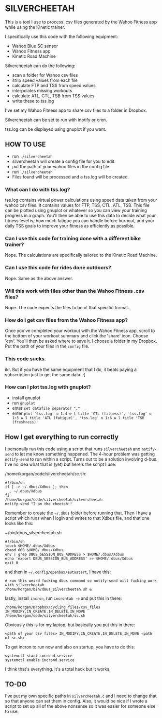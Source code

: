 # SILVERCHEETAH
This is a tool I use to process .csv files generated by the Wahoo Fitness app while using the Kinetic trainer.

I specifically use this code with the following equipment:
* Wahoo Blue SC sensor
* Wahoo Fitness app
* Kinetic Road Machine

Silvercheetah can do the following:
* scan a folder for Wahoo csv files
* strip speed values from each file
* calculate FTP and TSS from speed values
* interpolates missing workouts
* calculate ATL, CTL, TSB from TSS values
* write these to tss.log

I've set my Wahoo Fitness app to share csv files to a folder in Dropbox.

Silvercheetah can be set to run with inotify or cron.

tss.log can be displayed using gnuplot if you want.

## HOW TO USE
* run `./silvercheetah`
* silvercheetah will create a config file for you to edit.
* put the path of your wahoo files in the config file.
* run `./silvercheetah`
* Files found will be processed and a tss.log will be created.

### What can I do with tss.log?
tss.log contains virtual power calculations using speed data taken from your wahoo csv files. It contains values for FTP, TSS, CTL, ATL, TSB. This file can be plotted using gnuplot or whatever so you can view your training progress in a graph. You'll then be able to use this data to decide what your fitness level is, how much fatigue you can handle before burnout, and your daily TSS goals to improve your fitness as efficiently as possible.

### Can I use this code for training done with a different bike trainer?
Nope. The calculations are specifically tailored to the Kinetic Road Machine.

### Can I use this code for rides done outdoors?
Nope. Same as the above answer.

### Will this work with files other than the Wahoo Fitness .csv files?
Nope. The code expects the files to be of that specific format.

### How do I get csv files from the Wahoo Fitness app?
Once you've completed your workout with the Wahoo Fitness app, scroll to the bottom of your workout summary and click the 'share' icon. Choose 'csv'. You'll then be asked where to save it. I choose a folder in my Dropbox. Put the path of your files in the `config` file.

### This code sucks.
ikr. But if you have the same equipment that I do, it beats paying a subscription just to get the same data. :)

### How can I plot tss.log with gnuplot?
* install gnuplot
* run `gnuplot`
* enter `set datafile separator ","`
* enter `plot 'tss.log' u 1:4 w l title 'CTL (fitness)', 'tss.log' u 1:5 w l title 'ATL (fatigue)', 'tss.log' u 1:6 w l title 'TSB (freshness)'`

## How I get everything to run correctly
I personally run this code using a script that runs `silvercheetah`
and `notify-send` to let me know something happened. The 4-hour problem was
getting `notify-send` to run within a script. Turns out to be a solution
involving d-bus. I've no idea what that is (yet) but here's the script I use:

/home/korgan/code/silvercheetah/sc.sh:
```
#!/bin/sh
if [ -r ~/.dbus/Xdbus ]; then
  . ~/.dbus/Xdbus
fi
/home/korgan/code/silvercheetah/silvercheetah
notify-send "I am the cheetah!"
```
Remember to create the `~/.dbus` folder before running that.
Then I have a script which runs when I login and writes to that Xdbus file, and that one looks like this:

~/bin/dbus_silvercheetah.sh
```
#!/bin/sh
touch $HOME/.dbus/Xdbus
chmod 600 $HOME/.dbus/Xdbus
env | grep DBUS_SESSION_BUS_ADDRESS > $HOME/.dbus/Xdbus
echo 'export DBUS_SESSION_BUS_ADDRESS' >> $HOME/.dbus/Xdbus
exit 0
```
and then in `~/.config/openbox/autostart`, I have this:
```
# run this weird fucking dbus command so notify-send will fucking work with silvercheetah
/home/korgan/bin/dbus_silvercheetah.sh &
```
lastly, install `incron`, run `incrontab -e` and put this in there:
```
/home/korgan/Dropbox/cycling_files/csv_files	IN_MODIFY,IN_CREATE,IN_DELETE,IN_MOVE	/home/korgan/code/silvercheetah/sc.sh
```
Obviously this is for my laptop, but basically you put this in there:
```
<path of your csv files> IN_MODIFY,IN_CREATE,IN_DELETE,IN_MOVE <path of sc.sh>
```
To get incron to run now and also on startup, you have to do this:

```
systemctl start incrond.service
systemctl enable incrond.service
```

I think that's everything. It's a total hack but it works.

## TO-DO
I've put my own specific paths in `silvercheetah.c` and I need to change that so that anyone can set them in config.
Also, it would be nice if I wrote a script to set up all of the above nonsense so it was easier for someone else to use.
